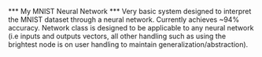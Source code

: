*** My MNIST Neural Network ***
Very basic system designed to interpret the MNIST dataset through a neural network.
Currently achieves ~94% accuracy.
Network class is designed to be applicable to any neural network (i.e inputs and outputs vectors, all other handling such as using the brightest node is on user handling to maintain generalization/abstraction).
